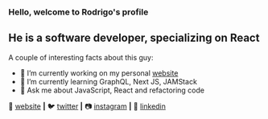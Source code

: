### Hello, welcome to Rodrigo's profile 

## He is a software developer, specializing on React

A couple of interesting facts about this guy:

- 🔭 I’m currently working on my personal [website]
- 🌱 I’m currently learning GraphQL, Next JS, JAMStack
- 💬 Ask me about JavaScript, React and refactoring code


🏡 [website][website] **|** 
🐦 [twitter][twitter] **|** 
📷 [instagram][instagram] **|** 
👔 [linkedin][linkedin]


[website]: https://www.rodrigovillalba.com/
[twitter]: https://twitter.com/rodrigoj_el
[instagram]: https://instagram.com/rodrigoj_el
[linkedin]: https://www.linkedin.com/in/rodrigo-jos%C3%A9-villalba-otto-0b313618
